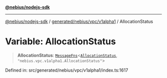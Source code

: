 [**@nebius/nodejs-sdk**](../../../../../README.md)

---

[@nebius/nodejs-sdk](../../../../../README.md) / [generated/nebius/vpc/v1alpha1](../README.md) / AllocationStatus

# Variable: AllocationStatus

> **AllocationStatus**: [`MessageFns`](../../../../../runtime/protos/core/interfaces/MessageFns.md)\<[`AllocationStatus`](../interfaces/AllocationStatus.md), `"nebius.vpc.v1alpha1.AllocationStatus"`\>

Defined in: src/generated/nebius/vpc/v1alpha1/index.ts:1617
